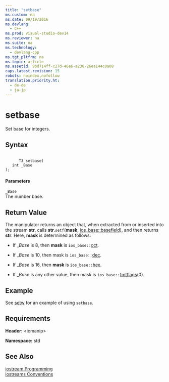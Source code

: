 ```yaml
---
title: "setbase"
ms.custom: na
ms.date: 09/19/2016
ms.devlang: 
  - C++
ms.prod: visual-studio-dev14
ms.reviewer: na
ms.suite: na
ms.technology: 
  - devlang-cpp
ms.tgt_pltfrm: na
ms.topic: article
ms.assetid: 9bd714ff-c27d-46e6-a238-26ea144c0a08
caps.latest.revision: 15
robots: noindex,nofollow
translation.priority.ht: 
  - de-de
  - ja-jp
---
```

# setbase
Set base for integers.  
  
## Syntax  
  
```  
  
      T3 setbase(  
   int _Base  
);  
```  
  
#### Parameters  
 `_Base`  
 The number base.  
  
## Return Value  
 The manipulator returns an object that, when extracted from or inserted into the stream **str**, calls **str**.`setf`(**mask**, [ios_base::basefield](../vs140/ios_base--fmtflags.md)), and then returns **str**. Here, **mask** is determined as follows:  
  
-   If _*Base* is 8, then **mask** is `ios_base::`[oct](../vs140/oct---ios--.md).  
  
-   If _*Base* is 10, then mask is `ios_base::`[dec](../vs140/dec.md).  
  
-   If _*Base* is 16, then **mask** is `ios_base::`[hex](../vs140/hex.md).  
  
-   If _*Base* is any other value, then mask is `ios_base::`[fmtflags](../vs140/ios_base--fmtflags.md)(0).  
  
## Example  
 See [setw](../vs140/setw.md) for an example of using `setbase`.  
  
## Requirements  
 **Header:** <iomanip\>  
  
 **Namespace:** std  
  
## See Also  
 [iostream Programming](../vs140/iostream-Programming.md)   
 [iostreams Conventions](../vs140/iostreams-Conventions.md)